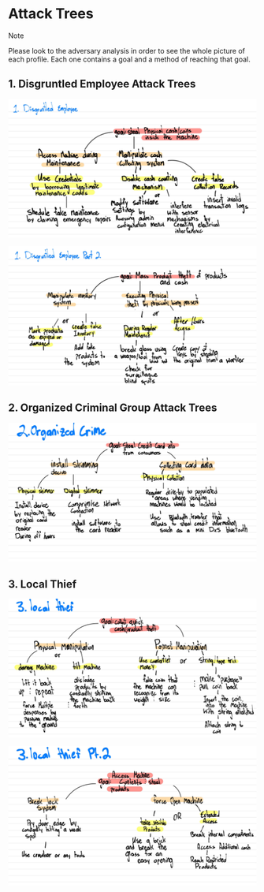 # Attack Trees

>[!NOTE]
>Please look to the adversary analysis in order to see the whole picture of each profile. Each one contains a goal and a method of reaching that goal.

## 1. Disgruntled Employee Attack Trees
![Attack Tree Graphs](photos\AttackTrees\AT1.jpg)

![Tree](photos\AttackTrees\AT2.jpg)

## 2. Organized Criminal Group Attack Trees
![Tree3](photos\AttackTrees\AT3.jpg)

## 3. Local Thief
![Tree4](photos\AttackTrees\AT4.jpg)

![Tree5](photos\AttackTrees\AT5.jpg)
